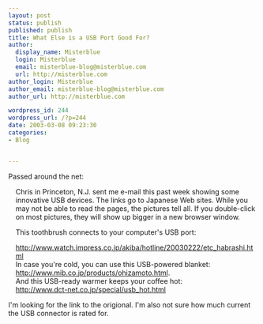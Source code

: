 ```yaml
---
layout: post
status: publish
published: publish
title: What Else is a USB Port Good For?
author:
  display_name: Misterblue
  login: Misterblue
  email: misterblue-blog@misterblue.com
  url: http://misterblue.com
author_login: Misterblue
author_email: misterblue-blog@misterblue.com
author_url: http://misterblue.com

wordpress_id: 244
wordpress_url: /?p=244
date: 2003-03-08 09:23:30
categories:
- Blog


---
```

<p>Passed around the net:</p>
<div style="padding-left: 15px">
<p>
Chris in Princeton, N.J. sent me e-mail this past week showing some
innovative USB devices. The links go to Japanese Web sites. While you
may not be able to read the pages, the pictures tell all. If you
double-click on most pictures, they will show up bigger in a new
browser window.
</p>
<p>
This toothbrush connects to your computer's USB port:
<div>
<a href="http://www.watch.impress.co.jp/akiba/hotline/20030222/etc_habrashi.html">
http://www.watch.impress.co.jp/akiba/hotline/20030222/etc_habrashi.html</a>
</div>
In case you're cold, you can use this USB-powered blanket:<div>
<a href="http://www.mib.co.jp/products/ohizamoto.html">http://www.mib.co.jp/products/ohizamoto.html</a>.
</div>
And this USB-ready warmer keeps your coffee hot:<div>
<a href="http://www.dct-net.co.jp/special/usb_hot.html">
http://www.dct-net.co.jp/special/usb_hot.html</a></div>
</div>
<p>I'm looking for the link to the origional.
I'm also not sure how much current the USB connector is rated for.
</p>

